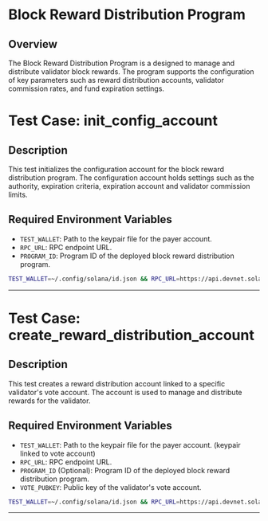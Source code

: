 # Block Reward Distribution Program

## Overview
The Block Reward Distribution Program is a designed to manage and distribute validator block rewards. The program supports the configuration of key parameters such as reward distribution accounts, validator commission rates, and fund expiration settings.

# Test Case: init_config_account

## Description
This test initializes the configuration account for the block reward distribution program. The configuration account holds settings such as the authority, expiration criteria, expiration account and validator commission limits.

## Required Environment Variables
- `TEST_WALLET`: Path to the keypair file for the payer account.
- `RPC_URL`: RPC endpoint URL.
- `PROGRAM_ID`: Program ID of the deployed block reward distribution program.
  
```bash
TEST_WALLET=~/.config/solana/id.json && RPC_URL=https://api.devnet.solana.com && PROGRAM_ID=ProgramID && cargo test init_config_account -- --nocapture
```
---

# Test Case: create_reward_distribution_account

## Description
This test creates a reward distribution account linked to a specific validator's vote account. The account is used to manage and distribute rewards for the validator.

## Required Environment Variables
- `TEST_WALLET`: Path to the keypair file for the payer account. (keypair linked to vote account)
- `RPC_URL`: RPC endpoint URL.
- `PROGRAM_ID` (Optional): Program ID of the deployed block reward distribution program.
- `VOTE_PUBKEY`: Public key of the validator's vote account.

```bash
TEST_WALLET=~/.config/solana/id.json && RPC_URL=https://api.devnet.solana.com && PROGRAM_ID=ProgramID && VOTE_PUBKEY=ValidatorVotePubkey && cargo test create_reward_distribution_account -- --nocapture
```
---
